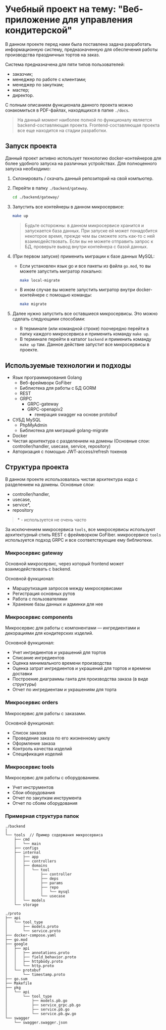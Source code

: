 # Учебный проект на тему: "Веб-приложение для управления кондитерской"

В данном проекте перед нами была поставлена задача разработать информационную систему,
предназначенную для обеспечения работы производства праздничных тортов на заказ.

Система предназначена для пяти типов пользователей:

- заказчик;
- менеджер по работе с клиентами;
- менеджер по закупкам;
- мастер;
- директор.

С полным описанием функционала данного проекта можно ознакомиться в PDF-файлах, находящихся в папке `./docs`.

> На данный момент наиболее полной по функционалу является backend-составляющая проекта.
> Frontend-составляющая проекта все еще находится на стадии разработки.

## Запуск проекта

Данный проект активно использует технологию docker-контейнеров для более удобного запуска на различных устройствах.
Для полноценного запуска необходимо:

1. Склонировать / скачать данный репозиторий на свой компьютер.
2. Перейти в папку `./backend/gateway`.

   ```sh
   cd ./backend/gateway/
   ```

3. Запустить все контейнеры в данном микросервисе:

   ```sh
   make up
   ```

   > Будьте осторожны: в данном микросервисе хранится и запускается база данных.
   > При запуске ей может понадобится некоторое время, прежде чем вы сможете хоть как-то с ней взаимодействовать.
   > Если вы не можете отправить запрос к БД, проверьте вывод внутри контейнера с базой данных.

4. (При первом запуске) применить миграции к базе данных MySQL:

   - Если установлен язык go и все пакеты из файла `go.mod`, то вы можете запустить мигратор локально:

     ```sh
     make local-migrate
     ```

   - В ином случае вы можете запустить мигратор внутри docker-контейнере с помощью команды:

     ```sh
     make migrate
     ```

5. Далее нужно запустить все оставшиеся микросервисы. Это можно сделать следующими способами:
   - В терминале (или командной строке) поочередно перейти в папку каждого микросервиса и применить команду `make up`.
   - В терминале перейти в каталог `backend` и применить команду `make up` там. Данное действие запустит все микросервисы в проекте.

## Используемые технологии и подходы

- Язык программирования Golang
  - Веб-фреймворк GoFiber
  - Библиотека для работы с БД GORM
  - REST
  - GRPC
    - GRPC-gateway
    - GRPC-openapiv2
      - генерация swagger на основе protobuf
- СУБД MySQL
  - PhpMyAdmin
  - Библиотека для миграций golang-migrate
- Docker
- Чистая архитектура с разделением на домены (Основные слои: controller/handler, usecase, service, repository)
- Авторизация с помощью JWT-access/refresh токенов

## Структура проекта

В данном проекте использовалась чистая архитектура кода с разделением на домены.
Основные слои:

- controller/handler,
- usecase,
- service\*,
- repository

> \* - используется не очень часто

За исключением микросервиса `tools`, все микросервисы используют архитектурный стиль REST с фреймворком GoFiber.
микросервисе `tools` используется подход GRPC и все соответствующие ему библиотеки.

### Микросервис gateway

Основной микросервис, через который frontend может взаимодействовать с backend.

Основной функционал:

- Маршрутизация запросов между микросервисами
- Регистрация основных рутов
- Работа с пользователями
- Хранение базы данных и админки для нее

### Микросервис components

Микросервис для работы с компонентами — ингредиентами и декорациями для кондитерских изделий.

Основной функционал:

- Учет ингредиентов и украшений для тортов
- Списание ингредиентов
- Оценка минимального времени производства
- Оценка затрат ингредиентов и украшений для тортов и времени доставки
- Построение диаграммы ганта для производства заказа (в виде структуры)
- Отчет по ингредиентам и украшениям для торта

### Микросервис orders

Микросервис для работы с заказами.

Основной функционал:

- Список заказов
- Проведение заказа по его жизненному циклу
- Оформление заказа
- Контроль качества изделий
- Спецификация изделий

### Микросервис tools

Микросервис для работы с оборудованием.

- Учет инструментов
- Сбои оборудования
- Отчет по закупкам инструмента
- Отчет по сбоям оборудования

### Примерная структура папок

```
./backend
│
└── tools  // Пример содержания микросервиса
    ├── cmd
    │   └── main
    ├── configs
    ├── internal
    │   ├── app
    │   ├── controllers
    │   ├── domains
    │   │   └── tool
    │   │       ├── controller
    │   │       ├── deps
    │   │       ├── params
    │   │       ├── repo
    │   │       │   └── mysql
    │   │       └── usecase
    │   └── models
    └── storage

./proto
├── api
│   └── tool_type
│       ├── models.proto
│       └── service.proto
├── docker-compose.yaml
├── go.mod
├── google
│   ├── api
│   │   ├── annotations.proto
│   │   ├── field_behavior.proto
│   │   ├── httpbody.proto
│   │   └── http.proto
│   └── protobuf
│       └── timestamp.proto
├── go.sum
├── Makefile
├── pkg
│   └── api
│       └── tool_type
│           ├── models.pb.go
│           ├── service_grpc.pb.go
│           ├── service.pb.go
│           └── service.pb.gw.go
└── swagger
    └── swagger.swagger.json
```
